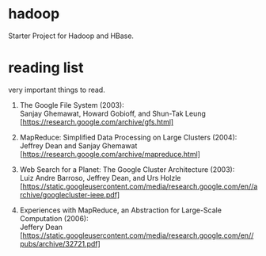 # hadoop
Starter Project for Hadoop and HBase.

# reading list
very important things to read.

1) The Google File System (2003):  
Sanjay Ghemawat, Howard Gobioff, and Shun-Tak Leung  
[https://research.google.com/archive/gfs.html]  

2) MapReduce: Simplified Data Processing on Large Clusters (2004):  
Jeffrey Dean and Sanjay Ghemawat  
[https://research.google.com/archive/mapreduce.html]  

3) Web Search for a Planet: The Google Cluster Architecture (2003):  
Luiz Andre Barroso, Jeffrey Dean, and Urs Holzle  
[https://static.googleusercontent.com/media/research.google.com/en//archive/googlecluster-ieee.pdf]  

4) Experiences with MapReduce, an Abstraction for Large-Scale Computation (2006):  
Jeffery Dean  
[https://static.googleusercontent.com/media/research.google.com/en//pubs/archive/32721.pdf]  

